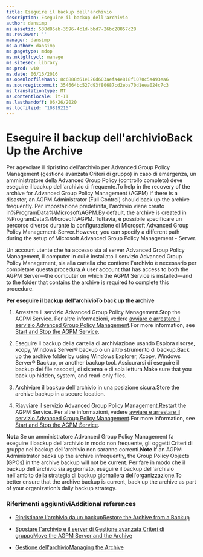 ```yaml
---
title: Eseguire il backup dell'archivio
description: Eseguire il backup dell'archivio
author: dansimp
ms.assetid: 538d85eb-3596-4c1d-bbd7-26bc28857c28
ms.reviewer: ''
manager: dansimp
ms.author: dansimp
ms.pagetype: mdop
ms.mktglfcycl: manage
ms.sitesec: library
ms.prod: w10
ms.date: 06/16/2016
ms.openlocfilehash: 8c6888d61e126d603aefa4e818f1070c5a493ea6
ms.sourcegitcommit: 354664bc527d93f80687cd2eba70d1eea024c7c3
ms.translationtype: MT
ms.contentlocale: it-IT
ms.lasthandoff: 06/26/2020
ms.locfileid: "10819215"
---
```

# <span data-ttu-id="c1cf8-103">Eseguire il backup dell'archivio</span><span class="sxs-lookup"><span data-stu-id="c1cf8-103">Back Up the Archive</span></span>


<span data-ttu-id="c1cf8-104">Per agevolare il ripristino dell'archivio per Advanced Group Policy Management (gestione avanzata Criteri di gruppo) in caso di emergenza, un amministratore della Advanced Group Policy (controllo completo) deve eseguire il backup dell'archivio di frequente.</span><span class="sxs-lookup"><span data-stu-id="c1cf8-104">To help in the recovery of the archive for Advanced Group Policy Management (AGPM) if there is a disaster, an AGPM Administrator (Full Control) should back up the archive frequently.</span></span> <span data-ttu-id="c1cf8-105">Per impostazione predefinita, l'archivio viene creato in%ProgramData%\\Microsoft\\AGPM.</span><span class="sxs-lookup"><span data-stu-id="c1cf8-105">By default, the archive is created in %ProgramData%\\Microsoft\\AGPM.</span></span> <span data-ttu-id="c1cf8-106">Tuttavia, è possibile specificare un percorso diverso durante la configurazione di Microsoft Advanced Group Policy Management-Server.</span><span class="sxs-lookup"><span data-stu-id="c1cf8-106">However, you can specify a different path during the setup of Microsoft Advanced Group Policy Management - Server.</span></span>

<span data-ttu-id="c1cf8-107">Un account utente che ha accesso sia al server Advanced Group Policy Management, il computer in cui è installato il servizio Advanced Group Policy Management, sia alla cartella che contiene l'archivio è necessario per completare questa procedura.</span><span class="sxs-lookup"><span data-stu-id="c1cf8-107">A user account that has access to both the AGPM Server—the computer on which the AGPM Service is installed—and to the folder that contains the archive is required to complete this procedure.</span></span>

**<span data-ttu-id="c1cf8-108">Per eseguire il backup dell'archivio</span><span class="sxs-lookup"><span data-stu-id="c1cf8-108">To back up the archive</span></span>**

1.  <span data-ttu-id="c1cf8-109">Arrestare il servizio Advanced Group Policy Management.</span><span class="sxs-lookup"><span data-stu-id="c1cf8-109">Stop the AGPM Service.</span></span> <span data-ttu-id="c1cf8-110">Per altre informazioni, vedere [avviare e arrestare il servizio Advanced Group Policy Management](start-and-stop-the-agpm-service-agpm40.md).</span><span class="sxs-lookup"><span data-stu-id="c1cf8-110">For more information, see [Start and Stop the AGPM Service](start-and-stop-the-agpm-service-agpm40.md).</span></span>

2.  <span data-ttu-id="c1cf8-111">Eseguire il backup della cartella di archiviazione usando Esplora risorse, xcopy, Windows Server® backup o un altro strumento di backup.</span><span class="sxs-lookup"><span data-stu-id="c1cf8-111">Back up the archive folder by using Windows Explorer, Xcopy, Windows Server® Backup, or another backup tool.</span></span> <span data-ttu-id="c1cf8-112">Assicurarsi di eseguire il backup dei file nascosti, di sistema e di sola lettura.</span><span class="sxs-lookup"><span data-stu-id="c1cf8-112">Make sure that you back up hidden, system, and read-only files.</span></span>

3.  <span data-ttu-id="c1cf8-113">Archiviare il backup dell'archivio in una posizione sicura.</span><span class="sxs-lookup"><span data-stu-id="c1cf8-113">Store the archive backup in a secure location.</span></span>

4.  <span data-ttu-id="c1cf8-114">Riavviare il servizio Advanced Group Policy Management.</span><span class="sxs-lookup"><span data-stu-id="c1cf8-114">Restart the AGPM Service.</span></span> <span data-ttu-id="c1cf8-115">Per altre informazioni, vedere [avviare e arrestare il servizio Advanced Group Policy Management](start-and-stop-the-agpm-service-agpm40.md).</span><span class="sxs-lookup"><span data-stu-id="c1cf8-115">For more information, see [Start and Stop the AGPM Service](start-and-stop-the-agpm-service-agpm40.md).</span></span>

<span data-ttu-id="c1cf8-116">**Nota**  Se un amministratore Advanced Group Policy Management fa eseguire il backup dell'archivio in modo non frequente, gli oggetti Criteri di gruppo nel backup dell'archivio non saranno correnti.</span><span class="sxs-lookup"><span data-stu-id="c1cf8-116">**Note** If an AGPM Administrator backs up the archive infrequently, the Group Policy Objects (GPOs) in the archive backup will not be current.</span></span> <span data-ttu-id="c1cf8-117">Per fare in modo che il backup dell'archivio sia aggiornato, eseguire il backup dell'archivio nell'ambito della strategia di backup giornaliera dell'organizzazione.</span><span class="sxs-lookup"><span data-stu-id="c1cf8-117">To better ensure that the archive backup is current, back up the archive as part of your organization’s daily backup strategy.</span></span>

 

### <span data-ttu-id="c1cf8-118">Riferimenti aggiuntivi</span><span class="sxs-lookup"><span data-stu-id="c1cf8-118">Additional references</span></span>

-   [<span data-ttu-id="c1cf8-119">Ripristinare l'archivio da un backup</span><span class="sxs-lookup"><span data-stu-id="c1cf8-119">Restore the Archive from a Backup</span></span>](restore-the-archive-from-a-backup-agpm40.md)

-   [<span data-ttu-id="c1cf8-120">Spostare l'archivio e il server di Gestione avanzata Criteri di gruppo</span><span class="sxs-lookup"><span data-stu-id="c1cf8-120">Move the AGPM Server and the Archive</span></span>](move-the-agpm-server-and-the-archive-agpm40.md)

-   [<span data-ttu-id="c1cf8-121">Gestione dell'archivio</span><span class="sxs-lookup"><span data-stu-id="c1cf8-121">Managing the Archive</span></span>](managing-the-archive-agpm40.md)

 

 





